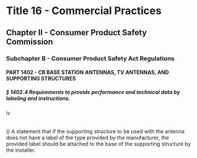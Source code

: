 
# Title 16 - Commercial Practices
## Chapter II - Consumer Product Safety Commission
### Subchapter B - Consumer Product Safety Act Regulations
#### PART 1402 - CB BASE STATION ANTENNAS, TV ANTENNAS, AND SUPPORTING STRUCTURES
##### § 1402.4 Requirements to provide performance and technical data by labeling and instructions.
###### iv

() A statement that if the supporting structure to be used with the antenna does not have a label of the type provided by the manufacturer, the provided label should be attached to the base of the supporting structure by the installer.
